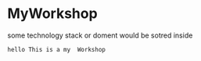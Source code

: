 # MyWorkshop
some technology stack or doment would be sotred inside 
```
hello This is a my  Workshop
```

